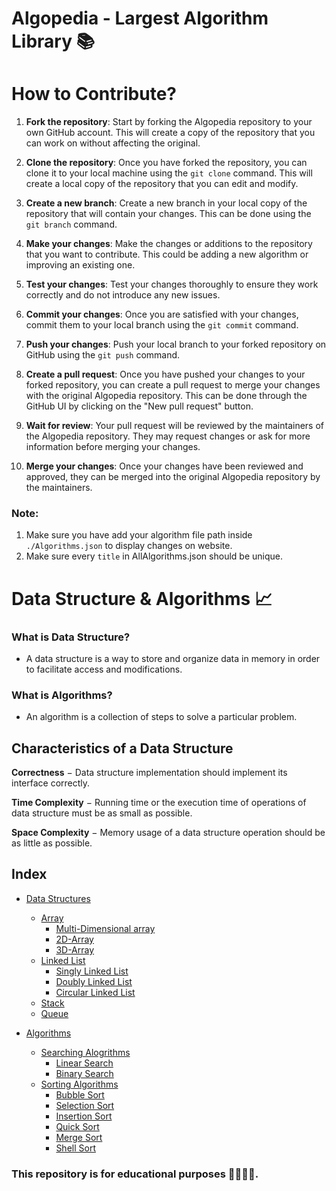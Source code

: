 # **Algopedia - Largest Algorithm Library 📚**

# **How to Contribute?**

1. **Fork the repository**: Start by forking the Algopedia repository to your own GitHub account. This will create a copy of the repository that you can work on without affecting the original.

2. **Clone the repository**: Once you have forked the repository, you can clone it to your local machine using the `git clone` command. This will create a local copy of the repository that you can edit and modify.

3. **Create a new branch**: Create a new branch in your local copy of the repository that will contain your changes. This can be done using the `git branch` command.

4. **Make your changes**: Make the changes or additions to the repository that you want to contribute. This could be adding a new algorithm or improving an existing one.

5. **Test your changes**: Test your changes thoroughly to ensure they work correctly and do not introduce any new issues.

6. **Commit your changes**: Once you are satisfied with your changes, commit them to your local branch using the `git commit` command.

7. **Push your changes**: Push your local branch to your forked repository on GitHub using the `git push` command.

8. **Create a pull request**: Once you have pushed your changes to your forked repository, you can create a pull request to merge your changes with the original Algopedia repository. This can be done through the GitHub UI by clicking on the "New pull request" button.

9. **Wait for review**: Your pull request will be reviewed by the maintainers of the Algopedia repository. They may request changes or ask for more information before merging your changes.

10. **Merge your changes**: Once your changes have been reviewed and approved, they can be merged into the original Algopedia repository by the maintainers.

### **Note**: 
1. Make sure you have add your algorithm file path inside `./Algorithms.json` to display changes on website.
2. Make sure every `title` in AllAlgorithms.json should be unique.

# **Data Structure & Algorithms 📈**

### What is Data Structure?<br>

- A data structure is a way to store and organize data in memory in order to facilitate access and modifications.
  <br>

### What is Algorithms? <br>

- An algorithm is a collection of steps to solve a particular problem.

## **Characteristics of a Data Structure**

**Correctness** − Data structure implementation should implement its interface correctly.
</br>

**Time Complexity** − Running time or the execution time of operations of data structure must be as small as possible.
</br>

**Space Complexity** − Memory usage of a data structure operation should be as little as possible.

## **Index**

- [Data Structures]()

  - [Array](./Data_Structures/Notes/Array.md)
    - [Multi-Dimensional array](./Data_Structures/Notes/Multi-Dimensional%20%20Array.md)
    - [2D-Array](./Data_Structures/Notes/2D-Array.md)
    - [3D-Array](./Data_Structures/Notes/3D-Array.md)
  - [Linked List](./Data_Structures/Notes/Linked%20List.md)
    - [Singly Linked List](./Data_Structures/Notes/Singly%20Linked%20List.md)
    - [Doubly Linked List](./Data_Structures/Notes/Doubly%20Linked%20List.md)
    - [Circular Linked List]()
  - [Stack](./Data_Structures/Notes/Stack.md)
  - [Queue](./Data_Structures/Notes/Queue.md)

- [Algorithms](./Algorithms)

  - [Searching Alogrithms](./Algorithms/Searches/)
    - [Linear Search](./Algorithms/Searches/Notes/Linear%20Search.md)
    - [Binary Search](./Algorithms/Searches/Notes/Binary%20Search.md)
  - [Sorting Algorithms](./Algorithms/Sorts/)
    - [Bubble Sort](./Algorithms/Sorts/Notes/Bubble%20Sort.md)
    - [Selection Sort](./Algorithms/Sorts/Notes/Selection%20Sort.md)
    - [Insertion Sort](./Algorithms/Sorts/Notes/Insertion%20Sort.md)
    - [Quick Sort](./Algorithms/Sorts/Notes/Quick%20Sort.md)
    - [Merge Sort](./Algorithms/Sorts/Notes/Merge%20Sort.md)
    - [Shell Sort](./Algorithms/Sorts/Notes/Shell%20Sort.md)

### **This repository is for educational purposes 🏫👨🏻‍🎓.**
